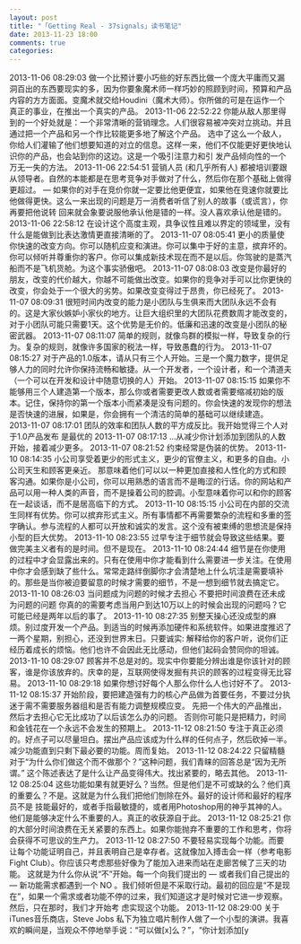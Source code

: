 ```yaml
---
layout: post
title: "「Getting Real - 37signals」读书笔记"
date: 2013-11-23 18:00
comments: true
categories: 
---
```


2013-11-06 08:29:03 做一个比预计要小巧些的好东西比做一个庞大平庸而又漏洞百出的东西要现实的多，因为你要象魔术师一样巧妙的照顾到时间，预算和产品内容的方方面面。变魔术就交给Houdini（魔术大师）。你所做的可是在运作一个真正的事业，在推出一个真实的产品。 2013-11-06 22:52:22 你能从敌人那里得到的一个好处就是：一个非常清晰的营销理念。人们很容易被冲突对立挑动。并且通过把一个产品和另一个作比较能更多地了解这个产品。 选中了这么一个敌人，你给人们灌输了他们想要知道的对立的信息。这样一来，他们不仅能更好更快地认识你的产品，也会站到你的这边。这是一个吸引注意力和引 发产品倾向性的一个万无一失的方法。 2013-11-06 22:54:51 营销人员 (和几乎所有人) 都被培训要跟从领导者。自然的本能都是在思考竞争对手做对了什么，然后你在那个基础上做得更超过。 — 如果你的对手在竞价你就一定要比他更便宜，如果他在竞速你就要比他做得更快。这么一来出现的问题是万一消费者听信了别人的故事（或谎言），你再要把他说转 回来就会象要说服他承认他是错的一样。没人喜欢承认他是错的。 2013-11-06 22:58:12 在设计这个高度主观，具争议性且难以界定的领域里，没有什么是能做到比表达激情更直接清晰的了。 2013-11-07 08:05:41 更小的质量使你快速的改变方向。你可以随机应变和演进。你可以集中于好的主意，摈弃坏的。你可以倾听并尊重你的客户。你可以集成新技术现在而不是以后。你驾驶的是蒸汽船而不是飞机货舱。为这个事实骄傲吧。 2013-11-07 08:08:03 改变是你最好的朋友，改变的代价越大，你越不可能做出改变。如果你的竞争对手可以比你更快的改变，你会处于一个很大的劣势。如果改变变得过于昂贵，你已经死了。 2013-11-07 08:09:31 很短时间内改变的能力是小团队与生俱来而大团队永远不会有的。这是大家伙嫉妒小家伙的地方。让巨大组织里的大团队花费数周才能改变的，对于小团队可能只需要1天。这个优势是无价的。低廉和迅速的改变是小团队的秘密武器。 2013-11-07 08:11:07 简单的规则，就像鸟群的模拟一样，导致复杂的行为。复杂的规则，就像许多国家的税法一样，导致愚蠢的行为。 2013-11-07 08:15:27 对于产品的1.0版本，请从只有三个人开始。三是一个魔力数字，提供足够人力的同时允许你保持流畅和敏捷。从一个开发者，一个设计者，和一个清道夫（一个可以在开发和设计中随意切换的人）开始。 2013-11-07 08:15:15 如果你不能够用三个人建造第一个版本，那么你或者需要更改人数或者需要缩减初始的版本。记住，保持你的第一个版本小而紧凑是没有问题的。你会快速的发现你的想法是否快速的进展，如果是，你会拥有一个清洁的简单的基础可以继续建造。 2013-11-07 08:17:01 团队的效率和团队人数的平方成反比。我开始觉得三个人对于1.0产品发布 是最优的 2013-11-07 08:17:13 ...从减少你计划添加到团队的人数开始，接着减少更多。 2013-11-07 08:21:52 约束经常是伪装的优势。 2013-11-10 08:14:35 小公司享受着更少的形式主义，更少的官僚主义，和更多的自由。小公司天生和顾客更亲近。 那意味着他们可以以一种更加直接和人性化的方式和顾客沟通。如果你是小公司，你可以用熟悉的语言而不是晦涩的行话。你的网站和产品可以用一种人类的声音，而不是操着公司的腔调。小型意味着你可以和你的顾客在一起谈话，而不是居高临下的方式。 2013-11-10 08:15:15 小公司在内部的交流生同样有优势。你可以摈弃形式主义。所有事情都不再需要繁杂的流程和多重的签字确认。参与流程的人都可以开放和诚实的发言。这个没有被束缚的思想流是保持小型的巨大优势。 2013-11-10 08:23:55 过早专注于细节就会导致这些结果。要做完美主义者有的是时间。但不是现在。 2013-11-10 08:24:44 细节是在你使用的过程中才会显露出来的。只有在使用中你才能看到什么需要进一步关注。在使用中你才会感到缺了些什么。常常走路绊倒脚你才会清楚地上什么坑洼是需要填补的。那些是当你被迫要留意的时候才需要的细节，不是一想到细节就去搞定它。 2013-11-10 08:26:03 当问题成为问题的时候才去担心 不要把时间浪费在还未成为问题的问题 你真的的需要考虑当用户到达10万以上的时候会出现的问题吗？它可能已经是两年以后的事了。 2013-11-10 08:27:35 别整天操心还没成型的麻烦。别过度开发一个产品。到适当的时候再添加硬件和系统软件。如果进度推迟了一两个星期，别担心，还没到世界末日。只要诚实: 解释给你的客户听，说你们正经历着成长的烦恼。他们也许不会因此无比感动，但他们起码会赞同你的坦诚。 2013-11-10 08:29:07 顾客并不总是对的。现实中你要能分辨出谁是你该针对的顾客，谁是你该放弃的。庆幸的是，互联网使得发掘有共识的顾客的过程变得无比容易。 2013-11-10 08:29:18 如果你想讨好每个人那么你什么人也讨好不了。 2013-11-12 08:15:37 开始阶段，要把建造强有力的核心产品做为首要任务，不要过分执迷于需不需要服务器组和是否有能力调整规模应变。 先把一个伟大的产品推出，然后才去担心它无比成功了以后该怎么办的问题。 否则你可能只是把精力，时间和金钱花在一个永远不会发生的预期上。 2013-11-12 08:21:50 专注于真正必须的。好点子可以尽量坦白。摆出产品应该成为什么样的任何点子，然后砍掉一半。减少功能直到只剩下最必要的功能。周而复始。 2013-11-12 08:24:22 只留精髓 对于“为什么你们做这个而不做那个？”这种问题，我们青睐的回答总是“因为无所谓。” 这个陈述表达了是什么让产品变得伟大。找出紧要的，略去其他。 2013-11-12 08:25:04 这些功能如果有就更好么？当然。但是他们是不可或缺的么？他们真的重要么？不是。这就是为什么我们把他们刨除在外。最好的设计师和最好的程序员不是 技能最好的，或者手指最敏捷的，或者用Photoshop用的神乎其神的人。他们是能够决定什么不重要的人。真正的收获源自于此。 2013-11-12 08:25:21 你的大部分时间浪费在无关紧要的东西上。如果你能抛弃不重要的工作和思考，你将会获得不可思议的生产力。 2013-11-12 08:27:50 不要轻易实现每个功能。而要让每个功能证明自己，并且表明自己是幸存者。这就像加入搏击会一样（参考电影 Fight Club）。你应该只考虑那些好像为了能加入进来而站在走廊苦候了三天的功能。 这就是为什么你从说“不”开始。每一个向我们提出的 — 或者我们自己提出的 — 新功能需求都遇到一个 NO 。我们倾听但是不采取行动。最初的回应是“不是现在”，如果一个需求或者功能不停的过来，我们知道这才是时候对它进一步观察。然后，只在那时，我们才开始考 虑实现这个功能。 2013-11-12 08:29:00 关于iTunes音乐商店，Steve Jobs 私下为独立唱片制作人做了一个小型的演讲。我喜欢的瞬间是，当观众不停地举手说：“可以做[x]么？”，“你计划添加[y